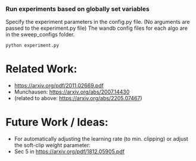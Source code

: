 ### Run experiments based on globally set variables

Specify the experiment parameters in the config.py file. (No arguments are passed to the experiment.py file)
The wandb config files for each algo are in the sweep_configs folder.

```
python experiment.py
```


# Related Work:
- https://arxiv.org/pdf/2011.02669.pdf
- Munchausen: https://arxiv.org/abs/2007.14430
- (related to above: https://arxiv.org/abs/2205.07467)

# Future Work / Ideas:
- For automatically adjusting the learning rate (to min. clipping) or adjust the soft-clip weight parameter:
- Sec 5 in https://arxiv.org/pdf/1812.05905.pdf
